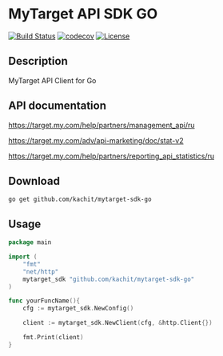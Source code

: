 # MyTarget API SDK GO
[![Build Status](https://travis-ci.org/Kachit/mytarget-sdk-go.svg?branch=master)](https://travis-ci.org/Kachit/mytarget-sdk-go)
[![codecov](https://codecov.io/gh/Kachit/mytarget-sdk-go/branch/master/graph/badge.svg)](https://codecov.io/gh/Kachit/mytarget-sdk-go)
[![License](https://img.shields.io/github/license/mashape/apistatus.svg)](https://github.com/kachit/mytarget-sdk-go/blob/master/LICENSE)

## Description
MyTarget API Client for Go

## API documentation
https://target.my.com/help/partners/management_api/ru

https://target.my.com/adv/api-marketing/doc/stat-v2

https://target.my.com/help/partners/reporting_api_statistics/ru

## Download
```shell
go get github.com/kachit/mytarget-sdk-go
```

## Usage
```go
package main

import (
    "fmt"
    "net/http"
    mytarget_sdk "github.com/kachit/mytarget-sdk-go"
)

func yourFuncName(){ 
    cfg := mytarget_sdk.NewConfig()

    client := mytarget_sdk.NewClient(cfg, &http.Client{})

    fmt.Print(client)
}

```
